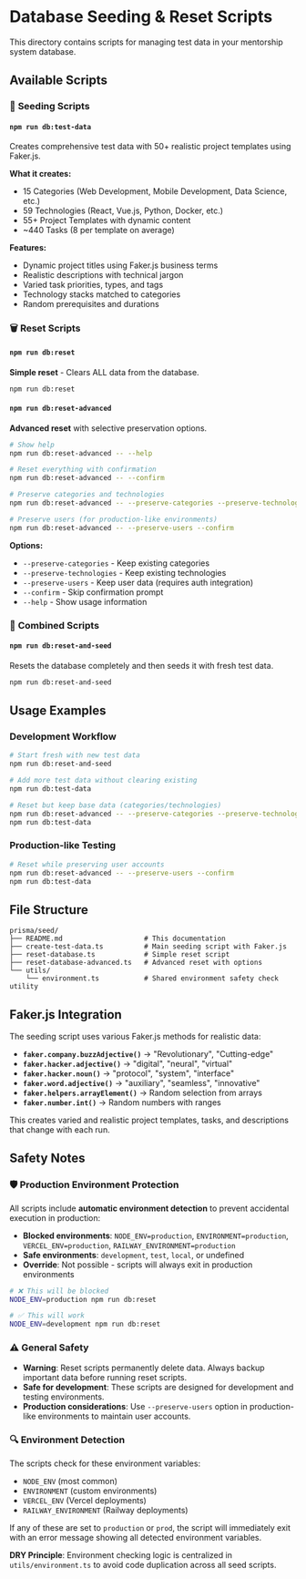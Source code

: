 # Database Seeding & Reset Scripts

This directory contains scripts for managing test data in your mentorship system database.

## Available Scripts

### 🌱 **Seeding Scripts**

#### `npm run db:test-data`

Creates comprehensive test data with 50+ realistic project templates using Faker.js.

**What it creates:**

- 15 Categories (Web Development, Mobile Development, Data Science, etc.)
- 59 Technologies (React, Vue.js, Python, Docker, etc.)
- 55+ Project Templates with dynamic content
- ~440 Tasks (8 per template on average)

**Features:**

- Dynamic project titles using Faker.js business terms
- Realistic descriptions with technical jargon
- Varied task priorities, types, and tags
- Technology stacks matched to categories
- Random prerequisites and durations

### 🗑️ **Reset Scripts**

#### `npm run db:reset`

**Simple reset** - Clears ALL data from the database.

```bash
npm run db:reset
```

#### `npm run db:reset-advanced`

**Advanced reset** with selective preservation options.

```bash
# Show help
npm run db:reset-advanced -- --help

# Reset everything with confirmation
npm run db:reset-advanced -- --confirm

# Preserve categories and technologies
npm run db:reset-advanced -- --preserve-categories --preserve-technologies --confirm

# Preserve users (for production-like environments)
npm run db:reset-advanced -- --preserve-users --confirm
```

**Options:**

- `--preserve-categories` - Keep existing categories
- `--preserve-technologies` - Keep existing technologies
- `--preserve-users` - Keep user data (requires auth integration)
- `--confirm` - Skip confirmation prompt
- `--help` - Show usage information

### 🔄 **Combined Scripts**

#### `npm run db:reset-and-seed`

Resets the database completely and then seeds it with fresh test data.

```bash
npm run db:reset-and-seed
```

## Usage Examples

### Development Workflow

```bash
# Start fresh with new test data
npm run db:reset-and-seed

# Add more test data without clearing existing
npm run db:test-data

# Reset but keep base data (categories/technologies)
npm run db:reset-advanced -- --preserve-categories --preserve-technologies --confirm
npm run db:test-data
```

### Production-like Testing

```bash
# Reset while preserving user accounts
npm run db:reset-advanced -- --preserve-users --confirm
npm run db:test-data
```

## File Structure

```
prisma/seed/
├── README.md                    # This documentation
├── create-test-data.ts          # Main seeding script with Faker.js
├── reset-database.ts            # Simple reset script
├── reset-database-advanced.ts   # Advanced reset with options
└── utils/
    └── environment.ts           # Shared environment safety check utility
```

## Faker.js Integration

The seeding script uses various Faker.js methods for realistic data:

- **`faker.company.buzzAdjective()`** → "Revolutionary", "Cutting-edge"
- **`faker.hacker.adjective()`** → "digital", "neural", "virtual"
- **`faker.hacker.noun()`** → "protocol", "system", "interface"
- **`faker.word.adjective()`** → "auxiliary", "seamless", "innovative"
- **`faker.helpers.arrayElement()`** → Random selection from arrays
- **`faker.number.int()`** → Random numbers with ranges

This creates varied and realistic project templates, tasks, and descriptions that change with each run.

## Safety Notes

### 🛡️ **Production Environment Protection**

All scripts include **automatic environment detection** to prevent accidental execution in production:

- **Blocked environments**: `NODE_ENV=production`, `ENVIRONMENT=production`, `VERCEL_ENV=production`, `RAILWAY_ENVIRONMENT=production`
- **Safe environments**: `development`, `test`, `local`, or undefined
- **Override**: Not possible - scripts will always exit in production environments

```bash
# ❌ This will be blocked
NODE_ENV=production npm run db:reset

# ✅ This will work
NODE_ENV=development npm run db:reset
```

### ⚠️ **General Safety**

- **Warning**: Reset scripts permanently delete data. Always backup important data before running reset scripts.
- **Safe for development**: These scripts are designed for development and testing environments.
- **Production considerations**: Use `--preserve-users` option in production-like environments to maintain user accounts.

### 🔍 **Environment Detection**

The scripts check for these environment variables:

- `NODE_ENV` (most common)
- `ENVIRONMENT` (custom environments)
- `VERCEL_ENV` (Vercel deployments)
- `RAILWAY_ENVIRONMENT` (Railway deployments)

If any of these are set to `production` or `prod`, the script will immediately exit with an error message showing all detected environment variables.

**DRY Principle**: Environment checking logic is centralized in `utils/environment.ts` to avoid code duplication across all seed scripts.
